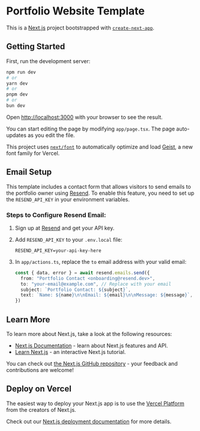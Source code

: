 # Portfolio Website Template

This is a [Next.js](https://nextjs.org) project bootstrapped with [`create-next-app`](https://nextjs.org/docs/app/api-reference/cli/create-next-app).

## Getting Started

First, run the development server:

```bash
npm run dev
# or
yarn dev
# or
pnpm dev
# or
bun dev
```

Open [http://localhost:3000](http://localhost:3000) with your browser to see the result.

You can start editing the page by modifying `app/page.tsx`. The page auto-updates as you edit the file.

This project uses [`next/font`](https://nextjs.org/docs/app/building-your-application/optimizing/fonts) to automatically optimize and load [Geist](https://vercel.com/font), a new font family for Vercel.

## Email Setup

This template includes a contact form that allows visitors to send emails to the portfolio owner using [Resend](https://resend.com/). To enable this feature, you need to set up the `RESEND_API_KEY` in your environment variables.

### Steps to Configure Resend Email:

1. Sign up at [Resend](https://resend.com/) and get your API key.
2. Add `RESEND_API_KEY` to your `.env.local` file:

   ```env
   RESEND_API_KEY=your-api-key-here
   ```

3. In `app/actions.ts`, replace the `to` email address with your valid email:

   ```typescript
   const { data, error } = await resend.emails.send({
     from: "Portfolio Contact <onboarding@resend.dev>",
     to: "your-email@example.com", // Replace with your email
     subject: `Portfolio Contact: ${subject}`,
     text: `Name: ${name}\n\nEmail: ${email}\n\nMessage: ${message}`,
   })
   ```

## Learn More

To learn more about Next.js, take a look at the following resources:

- [Next.js Documentation](https://nextjs.org/docs) - learn about Next.js features and API.
- [Learn Next.js](https://nextjs.org/learn) - an interactive Next.js tutorial.

You can check out [the Next.js GitHub repository](https://github.com/vercel/next.js) - your feedback and contributions are welcome!

## Deploy on Vercel

The easiest way to deploy your Next.js app is to use the [Vercel Platform](https://vercel.com/new?utm_medium=default-template&filter=next.js&utm_source=create-next-app&utm_campaign=create-next-app-readme) from the creators of Next.js.

Check out our [Next.js deployment documentation](https://nextjs.org/docs/app/building-your-application/deploying) for more details.
